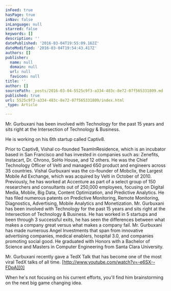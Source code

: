 ```yaml
---
inFeed: true
hasPage: true
inNav: false
inLanguage: null
starred: false
keywords: []
description: ''
datePublished: '2016-03-04T19:55:09.162Z'
dateModified: '2016-03-04T19:54:43.417Z'
authors: []
publisher:
  name: null
  domain: null
  url: null
  favicon: null
title: ''
author: []
sourcePath: _posts/2016-03-04-5525c9f3-a334-483c-8e72-07f565331809.md
published: true
url: 5525c9f3-a334-483c-8e72-07f565331809/index.html
_type: Article

---
```

Mr. Gurbuxani has been involved with Technology for the past 15 years and sits right at the Intersection of Technology & Business.

He is working on his 6th startup called Captiv8\.

Prior to Captiv8, Vishal co-founded TeamInResidence, which is an incubator based in San Francisco and has invested in companies such as: Zenefits, Instacart, Dr. Chrono, SoHo House, and 12 others. He was the Chief Technology Officer of Velti and managed 650 product and engineers across 35 countries. Vishal Gurbuxani was the co-founder of Mobclix, the Largest Mobile Ad Exchange, which was acquired by Velti in October of 2010\. Previously, he has worked at Accenture as part of a select group of 150 researchers and consultants out of 250,000 employees, focusing on Digital Media, Mobile, Big Data, Content Optimization, and Predictive Analytics. He has filed numerous patents on Predictive Monitoring, Remote Monitoring, Diagnostics, Advertising, Mobile Analytics and Monetization. Mr. Gurbuxani has been involved with Technology for the past 15 years and sits right at the Intersection of Technology & Business. He has worked in 5 startups and been through 3 successful exits, he has seen the differences between what makes a company great versus what makes a company fail. Mr. Gurbuxani has made numerous Angel Investments that span from innovative advertising companies, medical enablers, hospital 3.0, and companies promoting social good. He graduated with Honors with a Bachelor of Science and Masters in Computer Engineering from Santa Clara University.

Mr. Gurbuxani recently gave a TedX Talk that has become one of the most viral TedX talks of all time. [http://www.youtube.com/watch?v=-e6SX--FDpA][0]

When he's not focusing on his current efforts, you'll find him brainstorming on the next big game changing idea.

[0]: null